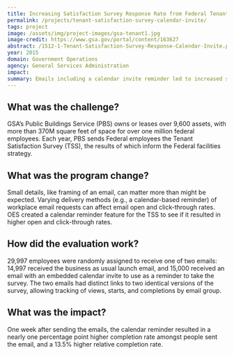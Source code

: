 ```yaml
---
title: Increasing Satisfaction Survey Response Rate from Federal Tenants - Calendar Invite
permalink: /projects/tenant-satisfaction-survey-calendar-invite/
tags: project
image: /assets/img/project-images/gsa-tenant1.jpg
image-credit: https://www.gsa.gov/portal/content/163627
abstract: /1512-1-Tenant-Satisfaction-Survey-Response-Calendar-Invite.pdf
year: 2015
domain: Government Operations
agency: General Services Administration
impact:
summary: Emails including a calendar invite reminder led to increased survey responses from Federal employees.
---
```

## What was the challenge?

GSA’s Public Buildings Service (PBS) owns or leases over 9,600 assets, with more than 370M square feet of space for over one million federal employees. Each year, PBS sends Federal employees the Tenant Satisfaction Survey (TSS), the results of which inform the Federal facilities strategy.

## What was the program change?

Small details, like framing of an email, can matter more than might be expected. Varying delivery methods (e.g., a calendar-based reminder) of workplace email requests can affect email open and click-through rates. OES created a calendar reminder feature for the TSS to see if it resulted in higher open and click-through rates.

## How did the evaluation work?

29,997 employees were randomly assigned to receive one of two emails: 14,997 received the business as usual launch email, and 15,000 received an email with an embedded calendar invite to use as a reminder to take the survey. The two emails had distinct links to two identical versions of the survey, allowing tracking of views, starts, and completions by email group.

## What was the impact?

One week after sending the emails, the calendar reminder resulted in a nearly one percentage point higher completion rate amongst people sent the email, and a 13.5% higher relative completion rate.
